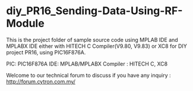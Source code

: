 # diy_PR16_Sending-Data-Using-RF-Module
This is the project folder of sample source code using MPLAB IDE and MPLABX IDE either with HITECH C Compiler(V9.80, V9.83) or XC8 for DIY project PR16, using PIC16F876A.

PIC: PIC16F876A
IDE: MPLAB/MPLABX
Compiler : HITECH C, XC8 

Welcome to our technical forum to discuss if you have any inquiry : http://forum.cytron.com.my/
